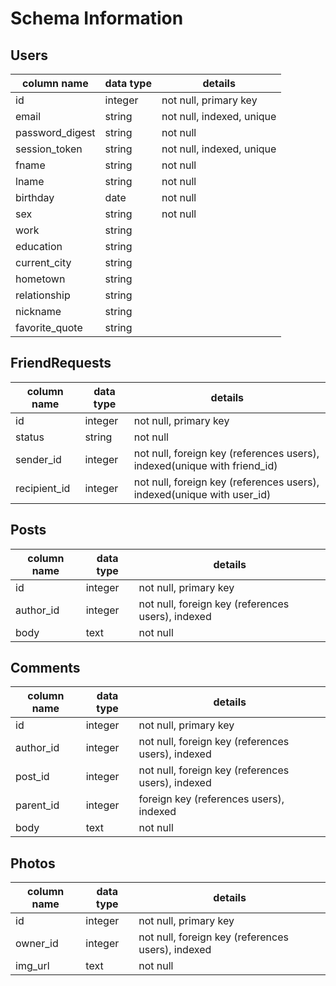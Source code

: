 # Schema Information

## Users
column name     | data type | details
----------------|-----------|-----------------------
id              | integer   | not null, primary key
email           | string    | not null, indexed, unique
password_digest | string    | not null
session_token   | string    | not null, indexed, unique
fname           | string    | not null
lname           | string    | not null
birthday        | date      | not null
sex             | string    | not null
work            | string    |
education       | string    |
current_city    | string    |
hometown        | string    |
relationship    | string    |
nickname        | string    |
favorite_quote  | string    |


## FriendRequests
column name  | data type | details
-------------|-----------|-----------------------
id           | integer   | not null, primary key
status       | string   | not null
sender_id    | integer   | not null, foreign key (references users), indexed(unique with friend_id)
recipient_id | integer   | not null, foreign key (references users), indexed(unique with user_id)

## Posts
column name | data type | details
------------|-----------|-----------------------
id          | integer   | not null, primary key
author_id   | integer   | not null, foreign key (references users), indexed
body        | text      | not null

## Comments
column name | data type | details
------------|-----------|-----------------------
id          | integer   | not null, primary key
author_id   | integer   | not null, foreign key (references users), indexed
post_id     | integer   | not null, foreign key (references users), indexed
parent_id   | integer   | foreign key (references users), indexed
body        | text      | not null

## Photos
column name | data type | details
------------|-----------|-----------------------
id          | integer   | not null, primary key
owner_id    | integer   | not null, foreign key (references users), indexed
img_url     | text      | not null
